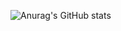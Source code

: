 ![Anurag's GitHub stats](https://github-readme-stats.vercel.app/api?username=Ap1kkk&show_icons=true&bg_color=00000000)
